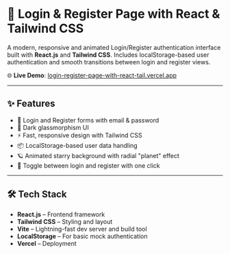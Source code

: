 # 🚀 Login & Register Page with React & Tailwind CSS

A modern, responsive and animated Login/Register authentication interface built with **React.js** and **Tailwind CSS**. Includes localStorage-based user authentication and smooth transitions between login and register views.

🌐 **Live Demo**: [login-register-page-with-react-tail.vercel.app](https://login-register-page-with-react-tail.vercel.app/)

---

## ✨ Features

- 🔐 Login and Register forms with email & password
- 🌙 Dark glassmorphism UI
- ⚡ Fast, responsive design with Tailwind CSS
- 📦 LocalStorage-based user data handling
- 🪐 Animated starry background with radial "planet" effect
- 🔁 Toggle between login and register with one click

---

## 🛠️ Tech Stack

- **React.js** – Frontend framework
- **Tailwind CSS** – Styling and layout
- **Vite** – Lightning-fast dev server and build tool
- **LocalStorage** – For basic mock authentication
- **Vercel** – Deployment
